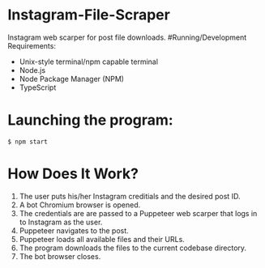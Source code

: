 # Instagram-File-Scraper
Instagram web scarper for post file downloads.
#Running/Development Requirements:
- Unix-style terminal/npm capable terminal
- Node.js
- Node Package Manager (NPM)
- TypeScript
# Launching the program:
`$ npm start`
# How Does It Work?
1. The user puts his/her Instagram creditials and the desired post ID.
2. A bot Chromium browser is opened.
3. The credentials are are passed to a Puppeteer web scarper that logs in to Instagram as the user.
4. Puppeteer navigates to the post.
5. Puppeteer loads all available files and their URLs.
6. The program downloads the files to the current codebase directory.
7. The bot browser closes.